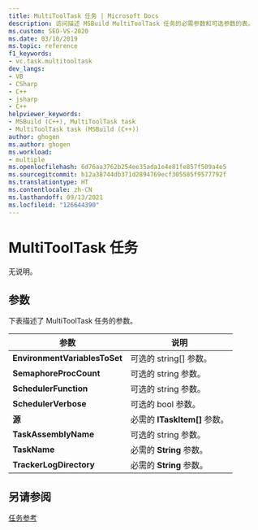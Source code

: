 ```yaml
---
title: MultiToolTask 任务 | Microsoft Docs
description: 访问描述 MSBuild MultiToolTask 任务的必需参数和可选参数的表。
ms.custom: SEO-VS-2020
ms.date: 03/10/2019
ms.topic: reference
f1_keywords:
- vc.task.multitooltask
dev_langs:
- VB
- CSharp
- C++
- jsharp
- C++
helpviewer_keywords:
- MSBuild (C++), MultiToolTask task
- MultiToolTask task (MSBuild (C++))
author: ghogen
ms.author: ghogen
ms.workload:
- multiple
ms.openlocfilehash: 6d76aa3762b254ee35ada1e4e81fe857f509a4e5
ms.sourcegitcommit: b12a38744db371d2894769ecf305585f9577792f
ms.translationtype: HT
ms.contentlocale: zh-CN
ms.lasthandoff: 09/13/2021
ms.locfileid: "126644390"
---
```

# <a name="multitooltask-task"></a>MultiToolTask 任务

无说明。

## <a name="parameters"></a>参数

下表描述了 MultiToolTask 任务的参数。

|参数|说明|
|---------------|-----------------|
|**EnvironmentVariablesToSet**|可选的 string[] 参数。|
|**SemaphoreProcCount**|可选的 string  参数。|
|**SchedulerFunction**|可选的 string  参数。|
|**SchedulerVerbose**|可选的 bool  参数。|
|**源**|必需的 **ITaskItem[]** 参数。|
|**TaskAssemblyName**|可选的 string  参数。|
|**TaskName**|必需的 **String** 参数。|
|**TrackerLogDirectory**|必需的 **String** 参数。|

## <a name="see-also"></a>另请参阅

[任务参考](../msbuild/msbuild-task-reference.md)
